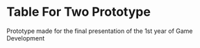 # Table For Two Prototype
Prototype made for the final presentation of the 1st year of Game Development

